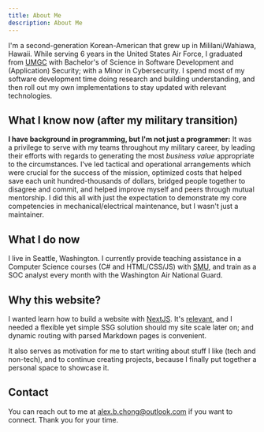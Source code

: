 ```yaml
---
title: About Me
description: About Me
---
```


I'm a second-generation Korean-American that grew up in Mililani/Wahiawa, Hawaii. While serving 6 years in the United States Air Force, I graduated from [UMGC](https://www.umgc.edu/academic-programs/bachelors-degrees/software-development-and-security.cfm) with Bachelor's of Science in Software Development and (Application) Security; with a Minor in Cybersecurity. I spend most of my software development time doing research and building understanding, and then roll out my own implementations to stay updated with relevant technologies.

## What I know now (after my military transition)

**I have background in programming, but I'm not just a programmer:** It was a privilege to serve with my teams throughout my military career, by leading their efforts with regards to generating the most _business value_ appropriate to the circumstances. I've led tactical and operational arrangements which were crucial for the success of the mission, optimized costs that helped save each unit hundred-thousands of dollars, bridged people together to disagree and commit, and helped improve myself and peers through mutual mentorship. I did this all with just the expectation to demonstrate my core competencies in mechanical/electrical maintenance, but I wasn't just a maintainer.

## What I do now

I live in Seattle, Washington. I currently provide teaching assistance in a Computer Science courses (C# and HTML/CSS/JS) with [SMU](https://www.stmartin.edu/academics/programs-schools/hal-and-inge-marcus-school-engineering/areas-of-study/microsoft-software-and-systems-academy), and train as a SOC analyst every month with the Washington Air National Guard.

## Why this website?

I wanted learn how to build a website with [NextJS](https://nextjs.org/). It's [relevant](https://nextjs.org/showcase), and I needed a flexible yet simple SSG solution should my site scale later on; and dynamic routing with parsed Markdown pages is convenient.

It also serves as motivation for me to start writing about stuff I like (tech and non-tech), and to continue creating projects, because I finally put together a personal space to showcase it.

## Contact

You can reach out to me at [alex.b.chong@outlook.com](mailto:alex.b.chong@outlook.com) if you want to connect. Thank you for your time.

